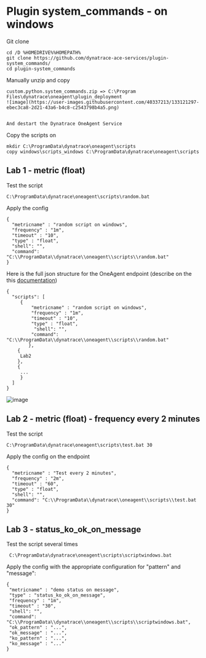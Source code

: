 # Plugin system_commands - on windows

Git clone

    cd /D %HOMEDRIVE%%HOMEPATH%
    git clone https://github.com/dynatrace-ace-services/plugin-system_commands/
    cd plugin-system_commands
   
Manually unzip and copy 
   
    custom.python.system_commands.zip => C:\Program Files\dynatrace\oneagent\plugin_deployment
    ![image](https://user-images.githubusercontent.com/40337213/133121297-ebec3ca8-2d21-43a6-b4c8-c2543798b4a5.png)

    
    And destart the Dynatrace OneAgent Service

Copy the scripts on

    mkdir C:\ProgramData\dynatrace\oneagent\scripts
    copy windows\scripts_windows C:\ProgramData\dynatrace\oneagent\scripts

## Lab 1 - metric (float)
Test the script
  
    C:\ProgramData\dynatrace\oneagent\scripts\random.bat
    
Apply the config
  
    {
      "metricname" : "random script on windows",
      "frequency" : "1m",
      "timeout" : "10",
      "type" : "float",
      "shell": "",
      "command": "C:\\ProgramData\\dynatrace\\oneagent\\scripts\\random.bat"
    }
    
Here is the full json structure for the OneAgent endpoint (describe on the this [documentation](../Dynatrace-Plugin-system_commands.pdf)) 

	{
	  "scripts": [
		 {
     		 "metricname" : "random script on windows",
      		 "frequency" : "1m",
      		 "timeout" : "10",
      		 "type" : "float",
     		  "shell": "",
      		 "command": "C:\\ProgramData\\dynatrace\\oneagent\\scripts\\random.bat"
    		},
		{
		 Lab2	
		},
		{
		 ...
		 }
	  ]
	}

![image](https://user-images.githubusercontent.com/40337213/133119969-9f27afa9-afd7-47be-8179-34c4356346cf.png) 

## Lab 2 - metric (float) - frequency every 2 minutes
Test the script
  
    C:\ProgramData\dynatrace\oneagent\scripts\test.bat 30

Apply the config on the endpoint

    {
      "metricname" : "Test every 2 minutes",
      "frequency" : "2m",
      "timeout" : "60",
      "type" : "float",
      "shell": "",
      "command": "C:\\ProgramData\\dynatrace\\oneagent\\scripts\\test.bat 30"
    }


## Lab 3 - status_ko_ok_on_message

Test the script several times

     C:\ProgramData\dynatrace\oneagent\scripts\scriptwindows.bat
  
Apply the config with the appropriate configuration for "pattern" and "message": 

    {
     "metricname" : "demo status on message",
     "type" : "status_ko_ok_on_message",
     "frequency" : "1m",
     "timeout" : "30",
     "shell": "",
     "command": "C:\\ProgramData\\dynatrace\\oneagent\\scripts\\scriptwindows.bat",
     "ok_pattern" : "...",
     "ok_message" : "...",
     "ko_pattern" : "...",
     "ko_message" : "..."
    }


 
    
